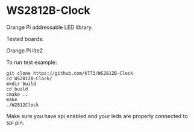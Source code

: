 # WS2812B-Clock
Orange Pi addressable LED library.

Tested boards:

  Orange Pi lite2
  
  
To run test example:
 ```
git clone https://github.com/k773/WS2812B-Clock
cd WS2812B-Clock/
mkdir build
cd build
cmake ..
make
./W2812Clock
```
Make sure you have spi enabled and your leds are properly connected to spi pin.
